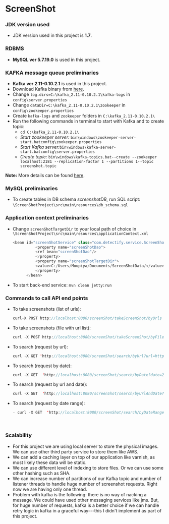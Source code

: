 # ScreenShot

### JDK version used

* JDK version used in this project is **1.7**.

### RDBMS

* **MySQL ver 5.7.19.0** is used in this project.

### KAFKA message queue preliminaries

* **Kafka ver 2.11-0.10.2.1** is used in this project.
* Download Kafka binary from [here](https://kafka.apache.org/downloads). 
* Change `log.dirs=C:\kafka_2.11-0.10.2.1\kafka-logs` in `config\server.properties`
* Change `dataDir=C:\kafka_2.11-0.10.2.1\zookeeper` in `config\zookeeper.properties`
* Create `kafka-logs` and `zookeeper` folders in `C:\kafka_2.11-0.10.2.1\`
* Run the following commands in terminal to start with Kafka and to create topic:
  * `cd C:\kafka_2.11-0.10.2.1\`
  * *Start zookeeper server:* `bin\windows\zookeeper-server-start.batconfig\zookeeper.properties`
  * *Start Kafka server:*`bin\windows\kafka-server-start.batconfig\server.properties`
  * *Create topic:* `bin\windows\kafka-topics.bat--create --zookeeper localhost:2181 --replication-factor 1 --partitions 1--topic screenshot.topic`

**Note:** More details can be found [here](https://kafka.apache.org/quickstart).

### MySQL preliminaries

* To create tables in DB schema *screenshotDB*, run SQL script: `\ScreenShotProject\src\main\resources\db_schema.sql`

### Application context preliminaries

* Change `screenShotTargetDir` to your local path of choice in `\ScreenShotProject\src\main\resources\applicationContext.xml`

  ```java
  <bean id="screenShotService" class="com.detectify.service.ScreenShotServiceImpl"> 
        	<property name="screenShotDao"> 
           	<ref bean="screenShotDao"/> 
        	</property>
        	<property name="screenShotTargetDir"> 
           	<value>C:/Users/Moupiya/Documents/ScreenShotData/</value> 
        	</property>
     	</bean>
  ```

* To start back-end service: `mvn clean jetty:run`

### Commands to call API end points

* To take screenshots (list of urls): 

  ```typescript
  curl-X POST http://localhost:8080/screenShot/takeScreenShot/byUrls  -H 'cache-control: no-cache'  -H 'content-type: application/json'  -H 'postman-token:725586f6-3faa-bd5e-43a2-47f630842835'  -d'["https://en.wikipedia.org/wiki/URL","https://www.facebook.com/","https://www.key-systems.net/en/blog/list-of-domain-extensions","https://iwantmyname.com/domains/domain-name-registration-list-of-extensions"]'
  ```

* To take screenshots (file with url list):

  ```java
  curl -X POST http://localhost:8080/screenShot/takeScreenShot/byFile  -H 'cache-control: no-cache'  -H 'content-type: application/json'  -H 'postman-token:725586f6-3faa-bd5e-43a2-47f630842835'  -d'C:/Users/Moupiya/Downloads/urllist.txt'
  ```

* To search (request by url):

  ```java
  curl -X GET 'http://localhost:8080/screenShot/search/byUrl?url=https://www.google.com'  -H 'cache-control: no-cache'  -H 'content-type: application/json'  -H 'postman-token:8e249d00-6521-da66-3348-12bfd7f26b13'
  ```

* To search (request by date):

  ```java
  curl -X GET  'http://localhost:8080/screenShot/search/byDate?date=20171017&dateFormat=yyyyMMdd'  -H 'cache-control: no-cache'  -H 'content-type: application/json'  -H 'postman-token:8e249d00-6521-da66-3348-12bfd7f26b13'
  ```

* To search (request by url and date):

  ```java
  curl -X GET  'http://localhost:8080/screenShot/search/byUrlAndDate?url=https://www.google.com&date=20171017&dateFormat=yyyyMMdd'  -H 'cache-control: no-cache'  -H 'content-type: application/json'  -H 'postman-token:8e249d00-6521-da66-3348-12bfd7f26b13'
  ```

* To search (request by date range):

  ```java
  - curl -X GET  'http://localhost:8080/screenShot/search/byDateRange?startDate=20171015&endDate=20171016&dateFormat=yyyyMMdd'  -H 'cache-control: no-cache'  -H 'content-type: application/json'  -H 'postman-token:8e249d00-6521-da66-3348-12bfd7f26b13'
  ```

  ​

### Scalability

* For this project we are using local server to store the physical images. We can use other third party service to store them like AWS.
* We can add a caching layer on top of our application like varnish, as most likely these data will be static.
* We can use different level of indexing to store files. Or we can use some other hashing such as SHA.
* We can increase number of partitions of our Kafka topic and number of listener threads to handle huge number of screenshot requests. Right now we are having only one thread.
* Problem with kafka is the following: there is no way of nacking a message. We could have used other messaging services like jms. But, for huge number of requests, kafka is a better choice if we can handle retry logic in kafka in a graceful way---this I didn't implement as part of this project. 



